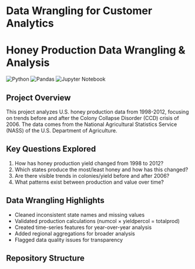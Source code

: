 # Data Wrangling for Customer Analytics
# Honey Production Data Wrangling & Analysis

![Python](https://img.shields.io/badge/python-3670A0?style=for-the-badge&logo=python&logoColor=ffdd54)
![Pandas](https://img.shields.io/badge/pandas-%23150458.svg?style=for-the-badge&logo=pandas&logoColor=white)
![Jupyter Notebook](https://img.shields.io/badge/jupyter-%23FA0F00.svg?style=for-the-badge&logo=jupyter&logoColor=white)

## Project Overview

This project analyzes U.S. honey production data from 1998-2012, focusing on trends before and after the Colony Collapse Disorder (CCD) crisis of 2006. The data comes from the National Agricultural Statistics Service (NASS) of the U.S. Department of Agriculture.

## Key Questions Explored

1. How has honey production yield changed from 1998 to 2012?
2. Which states produce the most/least honey and how has this changed?
3. Are there visible trends in colonies/yield before and after 2006?
4. What patterns exist between production and value over time?

## Data Wrangling Highlights

- Cleaned inconsistent state names and missing values
- Validated production calculations (numcol × yieldpercol = totalprod)
- Created time-series features for year-over-year analysis
- Added regional aggregations for broader analysis
- Flagged data quality issues for transparency

## Repository Structure
